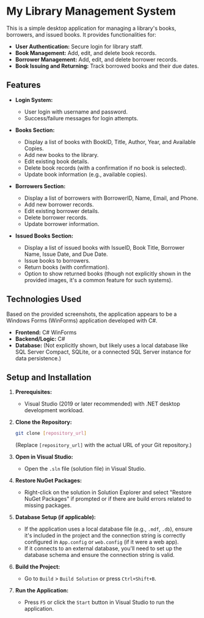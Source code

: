 # My Library Management System

This is a simple desktop application for managing a library's books, borrowers, and issued books. It provides functionalities for:

* **User Authentication:** Secure login for library staff.
* **Book Management:** Add, edit, and delete book records.
* **Borrower Management:** Add, edit, and delete borrower records.
* **Book Issuing and Returning:** Track borrowed books and their due dates.

## Features

* **Login System:**
    * User login with username and password.
    * Success/failure messages for login attempts.

* **Books Section:**
    * Display a list of books with BookID, Title, Author, Year, and Available Copies.
    * Add new books to the library.
    * Edit existing book details.
    * Delete book records (with a confirmation if no book is selected).
    * Update book information (e.g., available copies).

* **Borrowers Section:**
    * Display a list of borrowers with BorrowerID, Name, Email, and Phone.
    * Add new borrower records.
    * Edit existing borrower details.
    * Delete borrower records.
    * Update borrower information.

* **Issued Books Section:**
    * Display a list of issued books with IssueID, Book Title, Borrower Name, Issue Date, and Due Date.
    * Issue books to borrowers.
    * Return books (with confirmation).
    * Option to show returned books (though not explicitly shown in the provided images, it's a common feature for such systems).

## Technologies Used

Based on the provided screenshots, the application appears to be a Windows Forms (WinForms) application developed with C#.

* **Frontend:** C# WinForms
* **Backend/Logic:** C#
* **Database:** (Not explicitly shown, but likely uses a local database like SQL Server Compact, SQLite, or a connected SQL Server instance for data persistence.)

## Setup and Installation

1.  **Prerequisites:**
    * Visual Studio (2019 or later recommended) with .NET desktop development workload.

2.  **Clone the Repository:**
    ```bash
    git clone [repository_url]
    ```
    (Replace `[repository_url]` with the actual URL of your Git repository.)

3.  **Open in Visual Studio:**
    * Open the `.sln` file (solution file) in Visual Studio.

4.  **Restore NuGet Packages:**
    * Right-click on the solution in Solution Explorer and select "Restore NuGet Packages" if prompted or if there are build errors related to missing packages.

5.  **Database Setup (if applicable):**
    * If the application uses a local database file (e.g., `.mdf`, `.db`), ensure it's included in the project and the connection string is correctly configured in `App.config` or `web.config` (if it were a web app).
    * If it connects to an external database, you'll need to set up the database schema and ensure the connection string is valid.

6.  **Build the Project:**
    * Go to `Build` > `Build Solution` or press `Ctrl+Shift+B`.

7.  **Run the Application:**
    * Press `F5` or click the `Start` button in Visual Studio to run the application.

